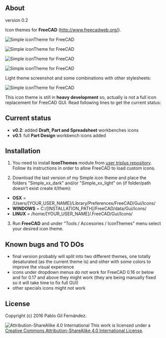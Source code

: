 About
-------
version 0.2

Icon themes for **FreeCAD** (http://www.freecadweb.org/).

![Simple iconTheme for FreeCAD](/../multimedia/img/draft.png?raw=true "Simple iconTheme for FreeCAD")

![Simple iconTheme for FreeCAD](/../multimedia/img/part_design.png?raw=true "Simple iconTheme for FreeCAD")

![Simple iconTheme for FreeCAD](/../multimedia/img/part.png?raw=true "Simple iconTheme for FreeCAD")

![Simple iconTheme for FreeCAD](/../multimedia/img/spreadsheet.png?raw=true "Simple iconTheme for FreeCAD")

Light theme screenshot and some combinations with other stylesheets:

![Simple iconTheme for FreeCAD](/../multimedia/img/demo.png?raw=true "Simple iconTheme for FreeCAD")

This icon theme is still in **heavy development** so, actually is not a full icon replacement for FreeCAD GUI. Read following lines to get the current status:

Current status
-------
- **v0.2**: added **Draft, Part and Spreadsheet** workbenches icons
- **v0.1**: full **Part Design** workbench icons added


Installation
------
1. You need to install **IconThemes** module from [user triplus repository](https://github.com/triplus/IconThemes). Follow its instructions in order to allow FreeCAD to load custom icons.

2. Download the last version of my Simple icon theme and place the folders "Simple_xx_dark" and/or "Simple_xx_light" on (if folder/path doesn't exist create it/them):
  - **OSX** = /Users/[YOUR_USER_NAME]/Library/Preferences/FreeCAD/Gui/Icons/
  - **WINDOWS** = C:/[INSTALLATION_PATH]/FreeCAD/data/Gui/Icons/
  - **LINUX** = /home/[YOUR_USER_NAME]/.FreeCAD/Gui/Icons/

3. Run **FreeCAD** and under "Tools / Accesories / IconThemes" menu select your desired icon theme.

Known bugs and TO DOs
------
- final version probably will split into two different themes, one totally desaturated (as the current theme is) and other with some colors to improve the visual experience
- icons under dropdown menus do not work for FreeCAD 0.16 or below and for 0.17 and above they might work (they are being manually fixed so it will take time to fix full GUI)
- other specials icons might not work


License
------
Copyright (c) 2016 Pablo Gil Fernández.

![Attribution-ShareAlike 4.0 International](http://i.creativecommons.org/l/by-sa/3.0/88x31.png)
This work is licensed under a [Creative Commons Attribution-ShareAlike 4.0 International License](http://creativecommons.org/licenses/by-sa/4.0/).
